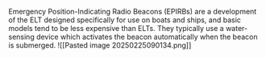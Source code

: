 Emergency Position-Indicating Radio Beacons (EPIRBs) are a development of the ELT designed specifically for use on boats and ships, and basic models tend to be less expensive than ELTs. They typically use a water-sensing device which activates the beacon automatically when the beacon is submerged.
![[Pasted image 20250225090134.png]]